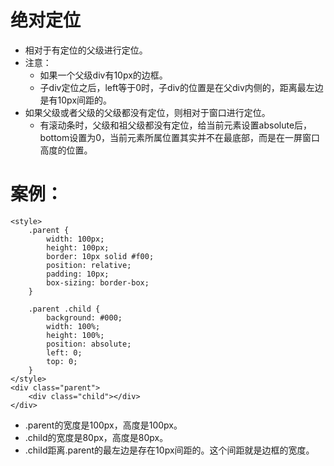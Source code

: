 # 绝对定位
* 相对于有定位的父级进行定位。
* 注意：
    - 如果一个父级div有10px的边框。
    - 子div定位之后，left等于0时，子div的位置是在父div内侧的，距离最左边是有10px间距的。
* 如果父级或者父级的父级都没有定位，则相对于窗口进行定位。
    - 有滚动条时，父级和祖父级都没有定位，给当前元素设置absolute后，bottom设置为0，当前元素所属位置其实并不在最底部，而是在一屏窗口高度的位置。

# 案例：
```
<style>
    .parent {
        width: 100px;
        height: 100px;
        border: 10px solid #f00;
        position: relative;
        padding: 10px;
        box-sizing: border-box;
    }

    .parent .child {
        background: #000;
        width: 100%;
        height: 100%;
        position: absolute;
        left: 0;
        top: 0;
    }
</style>
<div class="parent">
    <div class="child"></div>
</div>
```
* .parent的宽度是100px，高度是100px。
* .child的宽度是80px，高度是80px。
* .child距离.parent的最左边是存在10px间距的。这个间距就是边框的宽度。
